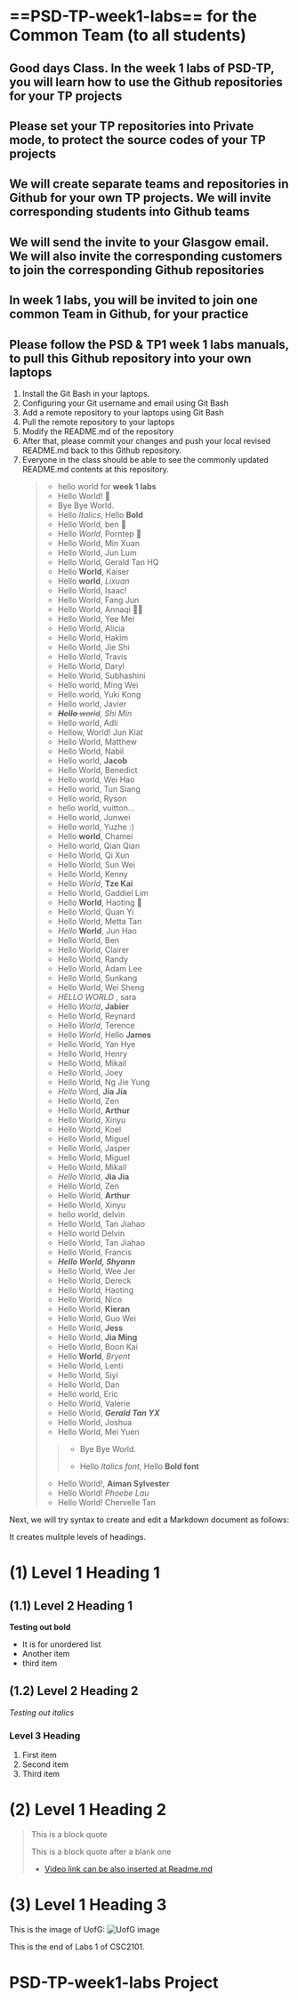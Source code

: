 

# ==PSD-TP-week1-labs== for the Common Team (to all students)

## Good days Class. In the week 1 labs of PSD-TP, you will learn how to use the Github repositories for your TP projects

## Please set your TP repositories into Private mode, to protect the source codes of your TP projects

## We will create separate teams and repositories in Github for your own TP projects. We will invite corresponding students into Github teams

## We will send the invite to your Glasgow email. We will also invite the corresponding customers to join the corresponding Github repositories

## In week 1 labs, you will be invited to join one common Team in Github, for your practice

## Please follow the PSD & TP1 week 1 labs manuals, to pull this Github repository into your own laptops

1. Install the Git Bash in your laptops.
2. Configuring your Git username and email using Git Bash
3. Add a remote repository to your laptops using Git Bash
4. Pull the remote repository to your laptops
5. Modify the README.md of the repository
6. After that, please commit your changes and push your local revised README.md back to this Github repository.
7. Everyone in the class should be able to see the commonly updated README.md contents at this repository.
   > - hello world for **week 1 labs**
   > - Hello World! 🤡
   > - Bye Bye World.
   > - Hello _Italics_, Hello **Bold**
   > - Hello World, ben 🫠
   > - Hello _World_, Porntep 🚂
   > - Hello World, Min Xuan
   > - Hello World, Jun Lum
   > - Hello World, Gerald Tan HQ
   > - Hello **World**, Kaiser
   > - Hello **world**, _Lixuan_
   > - Hello World, Isaac!
   > - Hello World, Fang Jun
   > - Hello World, Annaqi 🏳️‍🌈
   > - Hello World, Yee Mei
   > - Hello World, Alicia
   > - Hello World, Hakim
   > - Hello World, Jie Shi
   > - Hello World, Travis
   > - Hello World, Daryl
   > - Hello World, Subhashini
   > - Hello world, Ming Wei
   > - Hello world, Yuki Kong
   > - Hello world, Javier
   > - _~~**Hello** world~~, Shi Min_
   > - Hello world, Adli
   > - Hellow, World! Jun Kiat
   > - Hello World, Matthew
   > - Hello World, Nabil
   > - Hello world, **Jacob**
   > - Hello World, Benedict
   > - Hello world, Wei Hao
   > - Hello world, Tun Siang
   > - Hello world, Ryson
   > - hello world, vuitton...
   > - Hello world, Junwei
   > - Hello world, Yuzhe :)
   > - Hello **world**, Chamei
   > - Hello world, Qian Qian
   > - Hello World, Qi Xun
   > - Hello World, Sun Wei
   > - Hello World, Kenny
   > - Hello _World_, **Tze Kai**
   > - Hello World, Gaddiel Lim
   > - Hello **World**, Haoting 🌟
   > - Hello World, Quan Yi
   > - Hello World, Metta Tan
   > - _Hello_ **World**, Jun Hao
   > - Hello World, Ben
   > - Hello World, Clairer
   > - Hello World, Randy
   > - Hello World, Adam Lee
   > - Hello World, Sunkang
   > - Hello World, Wei Sheng
   > - _HELLO WORLD_ , sara
   > - Hello _World_, **Jabier**
   > - Hello World, Reynard
   > - Hello _World_, Terence
   > - Hello _World_, Hello **James**
   > - Hello World, Yan Hye
   > - Hello World, Henry
   > - Hello World, Mikail
   > - Hello World, Joey
   > - Hello World, Ng Jie Yung
   > - _Hello_ Word, **Jia Jia**
   > - Hello World, Zen
   > - Hello World, **Arthur**
   > - Hello World, Xinyu
   > - Hello World, Koel
   > - Hello World, Miguel
   > - Hello World, Jasper
   > - Hello World, Miguel
   > - Hello World, Mikail
   > - _Hello_ World, **Jia Jia**
   > - Hello World, Zen
   > - Hello World, **Arthur**
   > - Hello World, Xinyu
   > - hello world, delvin
   > - Hello World, Tan Jiahao
   > - Hello world Delvin
   > - Hello World, Tan Jiahao
   > - Hello World, Francis
   > - **_Hello World, Shyann_**
   > - Hello World, Wee Jer
   > - Hello World, Dereck
   > - Hello World, Haoting
   > - Hello World, Nico
   > - Hello World, **Kieran**
   > - Hello World, Guo Wei
   > - Hello World, **Jess**
   > - Hello World, **Jia Ming**
   > - Hello World, Boon Kai
   > - Hello **World**, _Bryent_
   > - Hello World, Lenti
   > - Hello World, Siyi
   > - Hello World, Dan
   > - Hello world, Eric
   > - Hello World, Valerie
   > - Hello World, **_Gerald Tan YX_**
   > - Hello World, Joshua
   > - Hello World, Mei Yuen
   >>
   >> - Bye Bye World.
   >>
   >> - Hello _Italics font_, Hello **Bold font**
   > - Hello World!, **Aiman Sylvester**
   > - Hello World! _Phoebe Lau_
   > - Hello World! Chervelle Tan


Next, we will try syntax to create and edit a Markdown document as follows:

It creates mulitple levels of headings.

# (1) Level 1 Heading 1

## (1.1) Level 2 Heading 1

**Testing out bold**

- It is for unordered list
- Another item
- third item

## (1.2) Level 2 Heading 2

_Testing out italics_

### Level 3 Heading

1. First item
2. Second item
3. Third item

# (2) Level 1 Heading 2

> This is a block quote
>
> This is a block quote after a blank one
>
> - [Video link can be also inserted at Readme.md](https://www.youtube.com/watch?v=9UW6jnkiRQE)

# (3) Level 1 Heading 3

This is the image of UofG:
![UofG image](UofG_image.jpg)

This is the end of Labs 1 of CSC2101.

# PSD-TP-week1-labs Project
